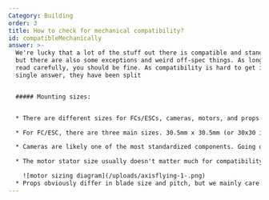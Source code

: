 ```yaml
---
Category: Building
order: 3
title: How to check for mechanical compatibility?
id: compatibleMechanically
answer: >-
  We're lucky that a lot of the stuff out there is compatible and standardized,
  but there are also some exceptions and weird off-spec things. As long as you
  read carefully, you should be fine. As compatibility is hard to get in a
  single answer, they have been split


  ##### Mounting sizes:


  * There are different sizes for FCs/ESCs, cameras, motors, and props

  * For FC/ESC, there are three main sizes. 30.5mm x 30.5mm (or 30x30 in short), 20mm x 20mm, and 25.5mm x 25mm for AIOs. This is where the biggest differences arise, as manufacturers seem to disagree on what size it should be. There are sizes anywhere from 25mm to 26.5mm. They should be largely compatible if soft mounted, but it's something to watch out for

  * Cameras are likely one of the most standardized components. Going down in size, it's: Full size (28mm x 28mm), Mini (21x21), DJI (20x20), Micro (19x19), Nano (14x14), and sometimes Pico (12x12). There are some outliers, mostly in the smallest sizes, but those are usually well documented

  * The motor stator size usually doesn't matter much for compatibility in mounting, but the motor base mounting pattern does. For most motors, it's 4 screws in a square pattern, measured across (or as a circle measured as its diameter, see image): 19mm (7" quads), 16mm (5" quads), 12mm (Ultralight 5" or heavier3", 4" quads), 9mm ( 3-4" toothpicks), and in a triangle pattern, with the holes spaced 6.6mm apart for whoops/tiny <2" quads

    ![motor sizing diagram](/uploads/axisflying-1-.png)
  * Props obviously differ in blade size and pitch, but we mainly care about the mounting type, as I assume you know to put 5" props on a 5" frame. There are different ways to mount props, depending on the motor and craft size. Most full-size 5" quads and heavier 3-4" quads will use an M5 threaded shaft (as shown in the image above), lighter 5" quads and smaller will use T-Mount (a 1.5 or 2mm shaft with two m2 holes on each side), and tinywhoops/<2" quads may use only a push-on 1 or 1.5mm shaft
---
```

